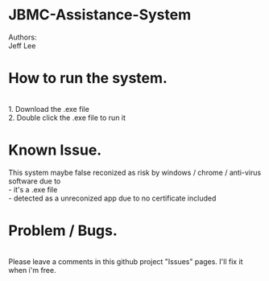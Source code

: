 # JBMC-Assistance-System
Authors:
  <br> Jeff Lee
  

# How to run the system.
  <br>1. Download the .exe file
  <br>2. Double click the .exe file to run it
  
  
# Known Issue.
This system maybe false reconized as risk by windows / chrome / anti-virus software due to 
<br>   - it's a .exe file
<br>   - detected as a unreconized app due to no certificate included

  
# Problem / Bugs.
  <br>Please leave a comments in this github project "Issues" pages. I'll fix it when i'm free.
